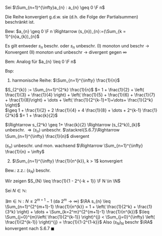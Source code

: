 Sei $\Sum_{n=1}^{\infty}a_{n} : a_{n} \geq 0 \F n$

Die Reihe konvergiert g.d.w. sie (d.h. die Folge der Partialsummen) beschränkt ist.

Bew:
$a_{n} \geq 0 \F n \Rightarrow (s_{n})_{n}:=(\Sum_{k = 1}^{n}a_{k})_{n}$ 

Es gilt entweder $s_{n}$ beschr. oder $s_{n}$ unbeschr.
(I) monoton und beschr -> Konvergent
(II) monoton und unbeschr -> divergent gegen $\infty$ 

Bem:
Analog für $a_{n} \leq 0 \F n$ 

Bsp:
1) harmonische Reihe:
$\Sum_{n=1}^{\infty} \frac{1}{n}$ 

$S_{2^{k}} := \Sum_{n=1}^{2^k} \frac{1}{n}$
$= 1 + \frac{1}{2} + \left( \frac{1}{3} + \frac{1}{4} \right) + \left( \frac{1}{5} + \frac{1}{6} + \frac{1}{7} + \frac{1}{8}\right) + \dots + \left( \frac{1}{2^{k-1}+1}+\dots+ \frac{1}{2^k} \right)$  
$\geq 1 + \frac{1}{2} + 2 \frac{1}{4} + 4 \frac{1}{8} + \dots + 2^{k-1} \frac{1}{2^k}$ 
$= 1 + \frac{k}{2}$ 

$\Rightarrow s_{2^k} \geq 1+ \frac{k}{2} \Rightarrow (s_{2^k})_{k}$ unbeschr. 
$\Rightarrow (s_{n})$ unbeschr.
$\stackrel{S.6.7}\Rightarrow \Sum_{n=1}^{\infty} \frac{1}{n}$ divergent

$(s_{n})$ unbeschr. und mon. wachsend $\Rightarrow \Sum_{n=1}^{\infty} \frac{1}{n} = \infty$

2) $\Sum_{n=1}^{\infty} \frac{1}{n^{k}}, k > 1$ konvergiert

Bew.:
z.z.:
$(s_{N})$ beschr.

Wir zeigen $S_{N} \leq \frac{1}{1 - 2^{-k + 1}} \F N \in \N$ 

Sei $N \in \mathbb{N}$:

$\exists m \in \mathbb{N} : N \leq 2^{m+1}-1$ (da $2^{m} \to \infty$)
$\RA s_{n} \leq \Sum_{n=1}^{2^{m+1}-1} \frac{1}{n^{k}} = 1 + \left( \frac{1}{2^k} + \frac{1}{3^k} \right) + \dots + \Sum_{k=2^m}^{2^{m+1}-1} \frac{1}{n^{k}}$
$\leq \Sum_{j=0}^{m}\left( \frac{1}{2^{k-1}} \right)^{j} < \Sum_{j=0}^{\infty} \left( \frac{1}{2^{k-1}} \right)^{j} = \frac{1}{1-2^{1-k}}$ 
Also $(s_N)_{N}$ beschr $\RA$ konvergent nach S.6.7
$\blacksquare$ 

